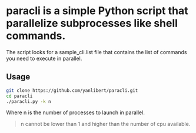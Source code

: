 # paracli is a simple Python script that parallelize subprocesses like shell commands.

The script looks for a sample_cli.list file that contains the list of commands you need to execute in parallel.

## Usage

```sh
git clone https://github.com/yanlibert/paracli.git
cd paracli
./paracli.py -k n
```

Where n is the number of processes to launch in parallel.

> n cannot be lower than 1 and higher than the number of cpu available.


